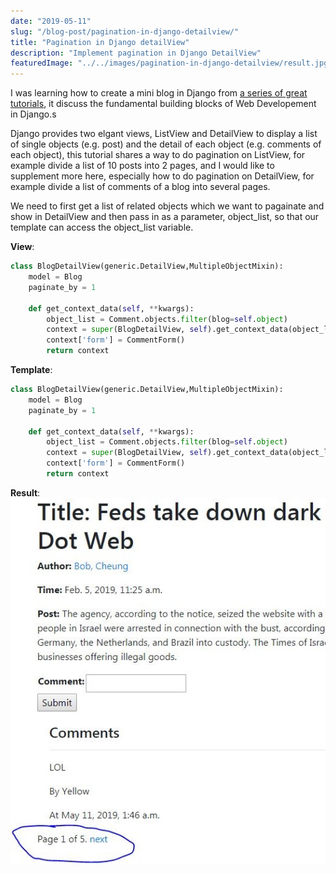 ```yaml
---
date: "2019-05-11"
slug: "/blog-post/pagination-in-django-detailview/"
title: "Pagination in Django detailView"
description: "Implement pagination in Django DetailView"
featuredImage: "../../images/pagination-in-django-detailview/result.jpg"
---
```

I was learning how to create a mini blog in Django from [a series of great tutorials](https://developer.mozilla.org/en-US/docs/Learn/Server-side/Django), it discuss the fundamental building blocks of Web Developement in Django.s

Django provides two elgant views, ListView and DetailView to display a list of single objects (e.g. post) and the detail of each object (e.g. comments of each object), this tutorial shares a way to do pagination on ListView, for example divide a list of 10 posts into 2 pages, and I would like to supplement more here, especially how to do pagination on DetailView, for example divide a list of comments of a blog into several pages.

We need to first get a list of related objects which we want to pagainate and show in DetailView and then pass in as a parameter, object_list, so that our template can access the object_list variable.

**View**:
```python
class BlogDetailView(generic.DetailView,MultipleObjectMixin):
    model = Blog
    paginate_by = 1

    def get_context_data(self, **kwargs):
        object_list = Comment.objects.filter(blog=self.object)
        context = super(BlogDetailView, self).get_context_data(object_list=object_list, **kwargs)
        context['form'] = CommentForm()
        return context
```

**Template**:
```python
class BlogDetailView(generic.DetailView,MultipleObjectMixin):
    model = Blog
    paginate_by = 1

    def get_context_data(self, **kwargs):
        object_list = Comment.objects.filter(blog=self.object)
        context = super(BlogDetailView, self).get_context_data(object_list=object_list, **kwargs)
        context['form'] = CommentForm()
        return context
```

**Result**:
![Pagination in Django detailView Result](../../images/pagination-in-django-detailview/result.jpg)
